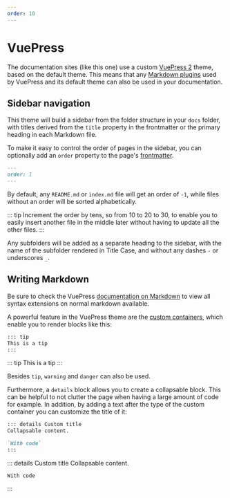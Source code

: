 ```yaml
---
order: 10
---
```

# VuePress

The documentation sites (like this one) use a custom [VuePress 2](https://v2.vuepress.vuejs.org/guide/) theme, based on the default theme. This means that any [Markdown plugins](https://v2.vuepress.vuejs.org/guide/markdown.html) used by VuePress and its default theme can also be used in your documentation.

## Sidebar navigation
This theme will build a sidebar from the folder structure in your `docs` folder, with titles derived from the `title` property in the frontmatter or the primary heading in each Markdown file.

To make it easy to control the order of pages in the sidebar, you can optionally add an `order` property to the page's [frontmatter](https://v2.vuepress.vuejs.org/guide/page.html#frontmatter).

```md
---
order: 1
---
```

By default, any `README.md` or `index.md` file will get an order of `-1`, while files without an order will be sorted alphabetically.

::: tip
Increment the order by tens, so from 10 to 20 to 30, to enable you to easily insert another file in the middle later without having to update all the other files.
:::

Any subfolders will be added as a separate heading to the sidebar, with the name of the subfolder rendered in Title Case, and without any dashes `-` or underscores `_`.

## Writing Markdown
Be sure to check the VuePress [documentation on Markdown](https://v2.vuepress.vuejs.org/guide/markdown.html) to view all syntax extensions on normal markdown available. 

A powerful feature in the VuePress theme are the [custom containers](https://v2.vuepress.vuejs.org/reference/default-theme/markdown.html), which enable you to render blocks like this:

```md
::: tip
This is a tip
:::
```

::: tip
This is a tip
:::

Besides `tip`, `warning` and `danger` can also be used.

Furthermore, a `details` block allows you to create a collapsable block. This can be helpful to not clutter the page when having a large amount of code for example. In addition, by adding a text after the type of the custom container you can customize the title of it:

```md
::: details Custom title
Collapsable content.

`With code`
:::
```

::: details Custom title
Collapsable content.

```
With code
```
:::
